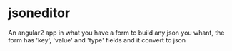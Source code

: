 # jsoneditor
An angular2 app in what you have a form to build any json you whant, the form has 'key', 'value' and 'type' fields and it convert to json
